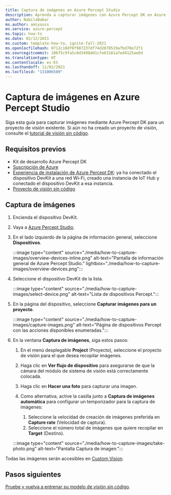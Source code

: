 ```yaml
---
title: Captura de imágenes en Azure Percept Studio
description: Aprenda a capturar imágenes con Azure Percept DK en Azure Percept Studio
author: NabilaBabar
ms.author: amiyouss
ms.service: azure-percept
ms.topic: how-to
ms.date: 02/12/2021
ms.custom: template-how-to, ignite-fall-2021
ms.openlocfilehash: 0712c10df8f987237df74d2078519afbd70e72f1
ms.sourcegitcommit: 106f5c9fa5c6d3498dd1cfe63181a7ed4125ae6d
ms.translationtype: HT
ms.contentlocale: es-ES
ms.lasthandoff: 11/02/2021
ms.locfileid: "131006589"
---
```

# <a name="capture-images-in-azure-percept-studio"></a>Captura de imágenes en Azure Percept Studio

Siga esta guía para capturar imágenes mediante Azure Percept DK para un proyecto de visión existente. Si aún no ha creado un proyecto de visión, consulte el [tutorial de visión sin código](./tutorial-nocode-vision.md).

## <a name="prerequisites"></a>Requisitos previos

- Kit de desarrollo Azure Percept DK
- [Suscripción de Azure](https://azure.microsoft.com/free/)
- [Experiencia de instalación de Azure Percept DK](./quickstart-percept-dk-set-up.md): ya ha conectado el dispositivo DevKit a una red Wi-Fi, creado una instancia de IoT Hub y conectado el dispositivo DevKit a esa instancia.
- [Proyecto de visión sin código](./tutorial-nocode-vision.md)

## <a name="capture-images"></a>Captura de imágenes

1. Encienda el dispositivo DevKit.

1. Vaya a [Azure Percept Studio](https://go.microsoft.com/fwlink/?linkid=2135819).

1. En el lado izquierdo de la página de información general, seleccione **Dispositivos**.

    :::image type="content" source="./media/how-to-capture-images/overview-devices-inline.png" alt-text="Pantalla de información general de Azure Percept Studio." lightbox="./media/how-to-capture-images/overview-devices.png":::

1. Seleccione el dispositivo DevKit de la lista.

    :::image type="content" source="./media/how-to-capture-images/select-device.png" alt-text="Lista de dispositivos Percept.":::

1. En la página del dispositivo, seleccione **Capturar imágenes para un proyecto**.

    :::image type="content" source="./media/how-to-capture-images/capture-images.png" alt-text="Página de dispositivos Percept con las acciones disponibles enumeradas.":::

1. En la ventana **Captura de imágenes**, siga estos pasos:

    1. En el menú desplegable **Project** (Proyecto), seleccione el proyecto de visión para el que desea recopilar imágenes.

    1. Haga clic en **Ver flujo de dispositivo** para asegurarse de que la cámara del módulo de sistema de visión está correctamente colocada.

    1. Haga clic en **Hacer una foto** para capturar una imagen.

    1. Como alternativa, active la casilla junto a **Captura de imágenes automática** para configurar un temporizador para la captura de imágenes:

        1. Seleccione la velocidad de creación de imágenes preferida en **Capture rate** (Velocidad de captura).
        1. Seleccione el número total de imágenes que quiere recopilar en **Target** (Destino).

    :::image type="content" source="./media/how-to-capture-images/take-photo.png" alt-text="Pantalla Captura de imagen.":::

Todas las imágenes serán accesibles en [Custom Vision](https://www.customvision.ai/).

## <a name="next-steps"></a>Pasos siguientes

[Pruebe y vuelva a entrenar su modelo de visión sin código](../cognitive-services/custom-vision-service/test-your-model.md).
